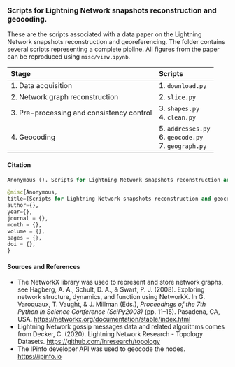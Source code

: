 ### Scripts for Lightning Network snapshots reconstruction and geocoding.

These are the scripts associated with a data paper on the Lightning Network snapshots reconstruction and georeferencing. The folder contains several scripts representing a complete pipline. All figures from the paper can be reproduced using `misc/view.ipynb`.

| Stage     |Scripts           |
|:----------|:-----------------|
| 1. Data acquisition | 1. `download.py` |
| 2. Network graph reconstruction | 2. `slice.py` |
| 3. Pre-processing and consistency control | 3. `shapes.py` <br/> 4. `clean.py` |
| 4. Geocoding | 5. `addresses.py` <br/> 6. `geocode.py` <br/> 7. `geograph.py` |


#### Citation

```python
Anonymous (). Scripts for Lightning Network snapshots reconstruction and geocoding
```

```python
@misc{Anonymous,
title={Scripts for Lightning Network snapshots reconstruction and geocoding}, 
author={},
year={},
journal = {},
month = {},
volume = {},
pages = {},
doi = {},
}
```


#### Sources and References

- The NetworkX library was used to represent and store network graphs, see Hagberg, A. A., Schult, D. A., & Swart, P. J. (2008). Exploring network structure, dynamics, and function using NetworkX. In G. Varoquaux, T. Vaught, & J. Millman (Eds.), *Proceedings of the 7th Python in Science Conference (SciPy2008)* (pp. 11–15). Pasadena, CA, USA. https://networkx.org/documentation/stable/index.html
- Lightning Network gossip messages data and related algorithms comes from Decker, C. (2020). Lightning Network Research - Topology Datasets. https://github.com/lnresearch/topology
- The IPinfo developer API was used to geocode the nodes. https://ipinfo.io



